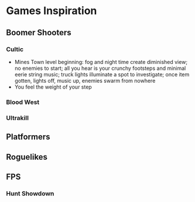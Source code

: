 # Games Inspiration

## Boomer Shooters
### Cultic
- Mines Town level beginning: fog and night time create diminished view; no enemies to start; all you hear is your crunchy footsteps and minimal eerie string music; truck lights illuminate a spot to investigate; once item gotten, lights off, music up, enemies swarm from nowhere
- You feel the weight of your step

### Blood West


### Ultrakill


## Platformers


## Roguelikes


## FPS
### Hunt Showdown
